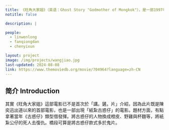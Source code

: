 ```yaml
---
title: 《旺角大家姐》（英语：Ghost Story "Godmother of Mongkok"），是一部1997年上映的香港时装电影，其题材结合黑帮、灵异的元素，由郑伟文执导，苑琼丹、林文龙等主演。本片为香港著名歌手陈奕迅的首部电影。
notitle: false

description: |

people:
  - linwenlong
  - fanqiongdan
  - chenyixun

layout: project
image: /img/projects/wangjiao.jpg
last-updated: 2024-08-08
link: https://www.themoviedb.org/movie/704964?language=zh-CN
---
```


## 简介 Introduction
其實《旺角大家姐》這部電影已不是首次於「講。鏟。片」介紹，因為此片既是陳奕迅出道以來的首部電影，也是一部出現「紙紮古惑仔」的電影。題材方面，有點拿著當年《古惑仔》類型借發揮。將古惑仔的人物換成橙皮、野雞與杯麵等，將紙紮公仔的死人去復仇。橋段可算是將古惑仔款式多於鬼片。
